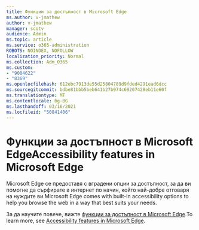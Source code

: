 ```yaml
---
title: Функции за достъпност в Microsoft Edge
ms.author: v-jmathew
author: v-jmathew
manager: scotv
audience: Admin
ms.topic: article
ms.service: o365-administration
ROBOTS: NOINDEX, NOFOLLOW
localization_priority: Normal
ms.collection: Adm_O365
ms.custom:
- "9004622"
- "8369"
ms.openlocfilehash: 612ebc7913de55d25804789d9fded4291ead6dcc
ms.sourcegitcommit: bdbe81bbb5beb641b27b974c69207428eb11e60f
ms.translationtype: MT
ms.contentlocale: bg-BG
ms.lasthandoff: 03/16/2021
ms.locfileid: "50841406"
---
```

# <a name="accessibility-features-in-microsoft-edge"></a><span data-ttu-id="4e50f-102">Функции за достъпност в Microsoft Edge</span><span class="sxs-lookup"><span data-stu-id="4e50f-102">Accessibility features in Microsoft Edge</span></span>

<span data-ttu-id="4e50f-103">Microsoft Edge се предоставя с вградени опции за достъпност, за да ви помогне да сърфирате в интернет по начин, който най-добре отговаря на нуждите ви.</span><span class="sxs-lookup"><span data-stu-id="4e50f-103">Microsoft Edge comes with built-in accessibility options to help you browse the web in a way that best suits your needs.</span></span>

<span data-ttu-id="4e50f-104">За да научите повече, вижте [функции за достъпност в Microsoft Edge](https://go.microsoft.com/fwlink/?linkid=2153648).</span><span class="sxs-lookup"><span data-stu-id="4e50f-104">To learn more, see [Accessibility features in Microsoft Edge](https://go.microsoft.com/fwlink/?linkid=2153648).</span></span>

